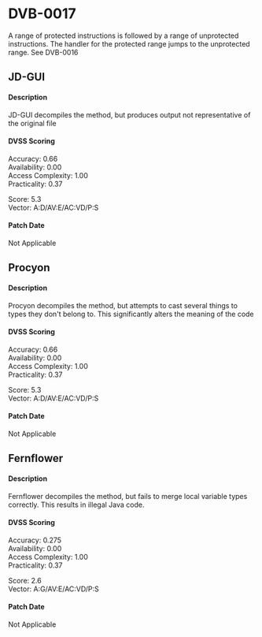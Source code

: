 # DVB-0017
A range of protected instructions is followed by a range of unprotected instructions. The handler for the protected range jumps to the unprotected range.
See DVB-0016

##  JD-GUI
#### Description
JD-GUI decompiles the method, but produces output not representative of the original file
       
#### DVSS Scoring
Accuracy: 0.66  
Availability: 0.00  
Access Complexity: 1.00  
Practicality: 0.37  
 
Score: 5.3  
Vector: A:D/AV:E/AC:VD/P:S  

#### Patch Date
Not Applicable

##  Procyon
#### Description
Procyon decompiles the method, but attempts to cast several things to types they don't belong to. This significantly alters the meaning of the code
       
#### DVSS Scoring
Accuracy: 0.66  
Availability: 0.00  
Access Complexity: 1.00  
Practicality: 0.37  
 
Score: 5.3  
Vector: A:D/AV:E/AC:VD/P:S  

#### Patch Date
Not Applicable

##  Fernflower
#### Description
Fernflower decompiles the method, but fails to merge local variable types correctly. This results in illegal Java code.
       
#### DVSS Scoring
Accuracy: 0.275  
Availability: 0.00  
Access Complexity: 1.00  
Practicality: 0.37  
  
Score: 2.6  
Vector: A:G/AV:E/AC:VD/P:S  

#### Patch Date
Not Applicable
